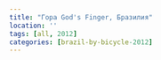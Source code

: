 ```yaml
---
title: "Гора God's Finger, Бразилия"
location: ''
tags: [all, 2012]
categories: [brazil-by-bicycle-2012]
---
```

